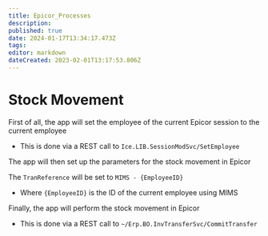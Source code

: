 ```yaml
---
title: Epicor_Processes
description: 
published: true
date: 2024-01-17T13:34:17.473Z
tags: 
editor: markdown
dateCreated: 2023-02-01T13:17:53.806Z
---
```


# Stock Movement
First of all, the app will set the employee of the current Epicor session to the current employee
- This is done via a REST call to `Ice.LIB.SessionModSvc/SetEmployee`

The app will then set up the parameters for the stock movement in Epicor

The `TranReference` will be set to `MIMS - {EmployeeID}`
- Where `{EmployeeID}` is the ID of the current employee using MIMS

Finally, the app will perform the stock movement in Epicor
- This is done via a REST call to `~/Erp.BO.InvTransferSvc/CommitTransfer`
